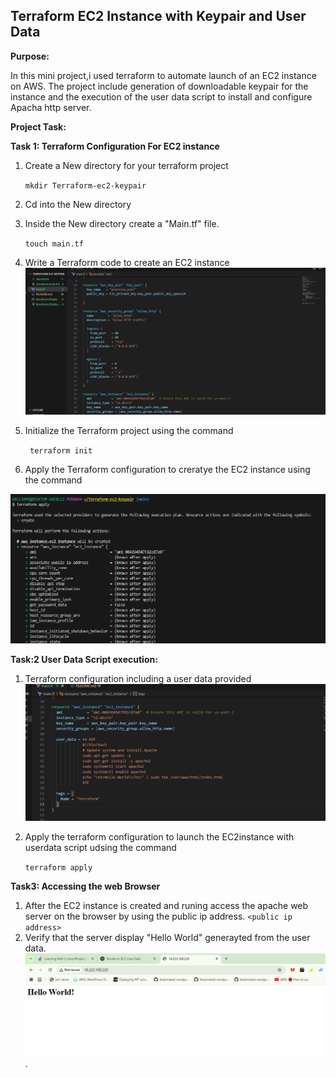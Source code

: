 ## Terraform EC2 Instance with Keypair and User Data

**Purpose:**

 In this mini project,i used terraform to automate launch of an EC2 instance on AWS. The project include generation of downloadable keypair for the instance and the execution of the user data script to install and configure Apacha http server.

 **Project Task:**

**Task 1: Terraform Configuration For EC2 instance**

1) Create a New directory for your terraform project

     ``mkdir Terraform-ec2-keypair``  

2) Cd into the New directory
3) Inside the New directory create a "Main.tf" file.
  
   ``touch main.tf``
4) Write a Terraform code to create an EC2 instance 
   ![script](./image/script.PNG)

5) Initialize the Terraform project using the command 
   
   `` terraform init``
6) Apply the Terraform configuration to creratye the EC2 instance using the command

![apply](./image/apply.PNG)

**Task:2 User Data Script execution:**

1) Terraform configuration including a user data provided
![userdata](./image/Userdata.PNG)

2) Apply the terraform configuration to launch the EC2instance with userdata script udsing the command
   
   ``terraform apply``

**Task3: Accessing the web Browser**
1) After the EC2 instance is created and runing access the apache web server on the browser by using the public ip address.
   ``<public ip address>``
2) Verify that the server display "Hello World" generayted from the user data.
 ![userdata](./image/Hello%20world.PNG)  .
